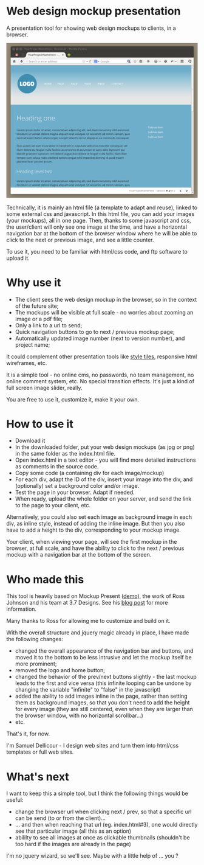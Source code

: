 # Web design mockup presentation

A presentation tool for showing web design mockups to clients, in a browser. 

![screenshot](assets/img/screenshot.png "Screenshot")

Technically, it is mainly an html file (a template to adapt and reuse), linked to some external css and javascript. In this html file, you can add your images (your mockups), all in one page. Then, thanks to some javascript and css, the user/client will only see one image at the time, and have a horizontal navigation bar at the bottom of the browser window where he will be able to click to the next or previous image, and see a little counter.

To use it, you need to be familiar with html/css code, and ftp software to upload it.

# Why use it

- The client sees the web design mockup in the browser, so in the context of the future site;
- The mockups will be visible at full scale - no worries about zooming an image or a pdf file;
- Only a link to a url to send;
- Quick navigation buttons to go to next / previous mockup page;
- Automatically updated image number (next to version number), and project name;

It could complement other presentation tools like [style tiles](http://styletil.es/), responsive html wireframes, etc.

It is a simple tool - no online cms, no passwords, no team management, no online comment system, etc. No special transition effects. It's just a kind of full screen image slider, really.

You are free to use it, customize it, make it your own.

# How to use it

- Download it
- In the downloaded folder, put your web design mockups (as jpg or png) in the same folder as the index.html file.
- Open index.html in a text editor - you will find more detailed instructions as comments in the source code.
- Copy some code (a containing div for each image/mockup)
- For each div, adapt the ID of the div, insert your image into the div, and (optionally) set a background color and/or image.
- Test the page in your browser. Adapt if needed.
- When ready, upload the whole folder on your server, and send the link to the page to your client, etc.

Alternatively, you could also set each image as background image in each div, as inline style, instead of adding the inline image. But then you also have to add a height to the div, corresponding to your mockup image.

Your client, when viewing your page, will see the first mockup in the browser, at full scale, and have the ability to click to the next / previous mockup with a navigation bar at the bottom of the screen.


# Who made this

This tool is heavily based on Mockup Present ([demo](http://workshop.3point7designs.com/mockup-present/)), the work of Ross Johnson and his team at 3.7 Designs. See his [blog post](http://3.7designs.co/blog/2009/08/mockup-present-a-tool-for-designers-and-developers/) for more information.

Many thanks to Ross for allowing me to customize and build on it. 

With the overall structure and  jquery magic already in place, I have made the following changes:

- changed the overall appearance of the navigation bar and buttons, and moved it to the bottom to be less intrusive and let the mockup itself be more prominent;
- removed the logo and home button;
- changed the behavior of the prev/next buttons slightly - the last mockup leads to the first and vice versa (this infinite looping can be undone by changing the variable "infinite" to "false" in the javascript)
- added the ability to add images inline in the page, rather than setting them as background images, so that you don't need to add the height for every image (they are still centered, even when they are larger than the browser window, with no horizontal scrollbar...)
-  etc.

That's it, for now.

I'm Samuel Dellicour - I design web sites and turn them into html/css templates or full web sites.

# What's next

I want to keep this a simple tool, but I think the following things would be useful:

- change the browser url when clicking next / prev, so that a specific url can be send (to or from the client)...
- ... and then when reaching that url (eg. index.html#3), one would directly see that particular image (all this as an option)
- abililty to see all images at once as clickable thumbnails (shouldn't be too hard if the images are already in the page)

I'm no jquery wizard, so we'll see. Maybe with a little help of ... you ? 

